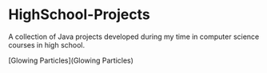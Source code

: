 # HighSchool-Projects
A collection of Java projects developed during my time in computer science courses in high school. 

[Glowing Particles](Glowing Particles)
